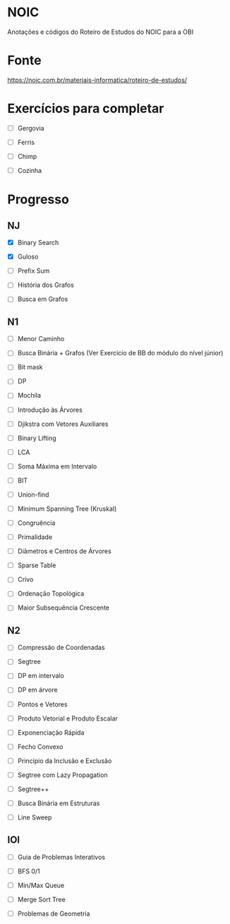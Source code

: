 # NOIC

Anotações e códigos do Roteiro de Estudos do NOIC para a OBI

# Fonte

https://noic.com.br/materiais-informatica/roteiro-de-estudos/

# Exercícios para completar

- [ ] Gergovia

- [ ] Ferris

- [ ] Chimp

- [ ] Cozinha

# Progresso

## NJ

- [x] Binary Search

- [x] Guloso

- [ ] Prefix Sum

- [ ] História dos Grafos

- [ ] Busca em Grafos

## N1

- [ ] Menor Caminho

- [ ] Busca Binária + Grafos (Ver Exercício de BB do módulo do nível júnior)

- [ ] Bit mask

- [ ] DP

- [ ] Mochila

- [ ] Introdução às Árvores

- [ ] Djikstra com Vetores Auxiliares

- [ ] Binary Lifting

- [ ] LCA

- [ ] Soma Máxima em Intervalo

- [ ] BIT

- [ ] Union-find

- [ ] Minimum Spanning Tree (Kruskal)

- [ ] Congruência

- [ ] Primalidade

- [ ] Diâmetros e Centros de Árvores

- [ ] Sparse Table

- [ ] Crivo

- [ ] Ordenação Topológica

- [ ] Maior Subsequência Crescente

## N2

- [ ] Compressão de Coordenadas

- [ ] Segtree

- [ ] DP em intervalo

- [ ] DP em árvore

- [ ] Pontos e Vetores

- [ ] Produto Vetorial e Produto Escalar

- [ ] Exponenciação Rápida

- [ ] Fecho Convexo

- [ ] Princípio da Inclusão e Exclusão

- [ ] Segtree com Lazy Propagation

- [ ] Segtree++

- [ ] Busca Binária em Estruturas

- [ ] Line Sweep

## IOI

- [ ] Guia de Problemas Interativos

- [ ] BFS 0/1

- [ ] Min/Max Queue

- [ ] Merge Sort Tree

- [ ] Problemas de Geometria
